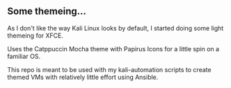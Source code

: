 ## Some themeing...

As I don't like the way Kali Linux looks by default, I started doing some light themeing for XFCE.

Uses the Catppuccin Mocha theme with Papirus Icons for a little spin on a familiar OS.

This repo is meant to be used with my kali-automation scripts to create themed VMs with relatively little effort using Ansible.

